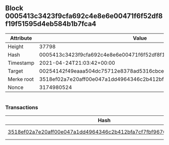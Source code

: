 ## Block 0005413c3423f9cfa692c4e8e6e00471f6f52df8f19f51595d4eb584b1b7fca4

Attribute | Value
--- | ---
Height | 37798
Hash | 0005413c3423f9cfa692c4e8e6e00471f6f52df8f19f51595d4eb584b1b7fca4
Timestamp | 2021-04-24T21:03:42+00:00
Target | 00254142f49eaaa504dc75712e8378ad5316cbcead634704b3734b6271167cc4
Merke root | 3518ef02a7e20aff00e047a1dd4964346c2b412bfa7cf7fbf96764c180da2c20
Nonce | 3174980524

```

```

### Transactions

Hash | Amount
--- | ---
[3518ef02a7e20aff00e047a1dd4964346c2b412bfa7cf7fbf96764c180da2c20](3518ef02a7e20aff00e047a1dd4964346c2b412bfa7cf7fbf96764c180da2c20.md) | 10.00000000 SKEPTI 
